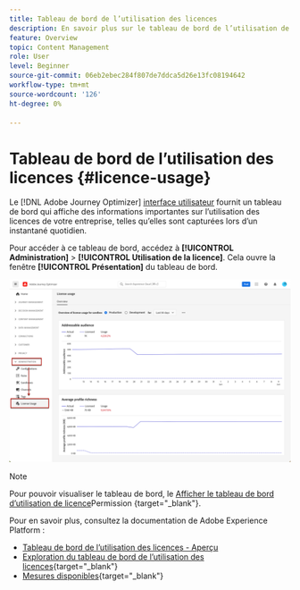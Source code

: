 ```yaml
---
title: Tableau de bord de l’utilisation des licences
description: En savoir plus sur le tableau de bord de l’utilisation de la licence Journey Optimizer
feature: Overview
topic: Content Management
role: User
level: Beginner
source-git-commit: 06eb2ebec284f807de7ddca5d26e13fc08194642
workflow-type: tm+mt
source-wordcount: '126'
ht-degree: 0%

---
```


# Tableau de bord de l’utilisation des licences {#licence-usage}

Le [!DNL Adobe Journey Optimizer] [interface utilisateur](../start/user-interface.md) fournit un tableau de bord qui affiche des informations importantes sur l’utilisation des licences de votre entreprise, telles qu’elles sont capturées lors d’un instantané quotidien.

Pour accéder à ce tableau de bord, accédez à **[!UICONTROL Administration]** > **[!UICONTROL Utilisation de la licence]**. Cela ouvre la fenêtre **[!UICONTROL Présentation]** du tableau de bord.

![](assets/licence-usage-dashboard.png)

>[!NOTE]
>
>Pour pouvoir visualiser le tableau de bord, le [Afficher le tableau de bord d’utilisation de licence](https://experienceleague.adobe.com/docs/experience-platform/dashboards/permissions.html?lang=en#available-permissions)Permission {target=&quot;_blank&quot;}.

Pour en savoir plus, consultez la documentation de Adobe Experience Platform :

* [Tableau de bord de l’utilisation des licences - Aperçu](https://experienceleague.adobe.com/docs/experience-platform/dashboards/guides/license-usage.html)
* [Exploration du tableau de bord de l’utilisation des licences](https://experienceleague.adobe.com/docs/experience-platform/dashboards/guides/license-usage.html#exploring-the-license-usage-dashboard){target=&quot;_blank&quot;}
* [Mesures disponibles](https://experienceleague.adobe.com/docs/experience-platform/dashboards/guides/license-usage.html#available-metrics){target=&quot;_blank&quot;}
